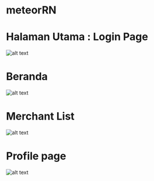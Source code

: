 # meteorRN
# Halaman Utama : Login Page
![alt text](https://github.com/dappsh/meteorRN/blob/master/img/ss1.jpeg)
# Beranda
![alt text](https://github.com/dappsh/meteorRN/blob/master/img/ss2.jpeg)
# Merchant List 
![alt text](https://github.com/dappsh/meteorRN/blob/master/img/ss3.jpeg)
# Profile page
![alt text](https://github.com/dappsh/meteorRN/blob/master/img/ss4.jpeg)
